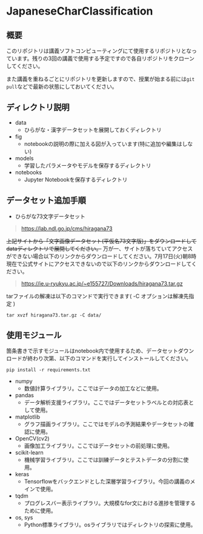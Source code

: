# JapaneseCharClassification

## 概要
このリポジトリは講義ソフトコンピューティングにて使用するリポジトリとなっています。残りの3回の講義で使用する予定ですので各自リポジトリをクローンしてください。

また講義を重ねるごとにリポジトリを更新しますので、授業が始まる前には`git pull`などで最新の状態にしておいてください。

## ディレクトリ説明

+ data
    + ひらがな・漢字データセットを展開しておくディレクトリ
+ fig
    + notebookの説明の際に加える図が入っています(特に追加や編集はしない)
+ models
    + 学習したパラメータやモデルを保存するディレクトリ
+ notebooks
    + Jupyter Notebookを保存するディレクトリ

## データセット追加手順

+ ひらがな73文字データセット
> https://lab.ndl.go.jp/cms/hiragana73

~~上記サイトから「文字画像データセット(平仮名73文字版)」をダウンロードしてdataディレクトリで展開してください。~~
万が一、サイトが落ちていてアクセスができない場合以下のリンクからダウンロードしてください。7月17日(火)朝8時現在で公式サイトにアクセスできないので以下のリンクからダウンロードしてください。

> https://ie.u-ryukyu.ac.jp/~e155727/Downloads/hiragana73.tar.gz

tarファイルの解凍は以下のコマンドで実行できます( -C オプションは解凍先指定 )

```shell
tar xvzf hiragana73.tar.gz -C data/
```

## 使用モジュール
箇条書きで示すモジュールはnotebook内で使用するため、データセットダウンロードが終わり次第、以下のコマンドを実行してインストールしてください。

```shell
pip install -r requirements.txt
```

+ numpy
    + 数値計算ライブラリ。ここではデータの加工などに使用。
+ pandas 
    + データ解析支援ライブラリ。ここではデータセットラベルとの対応表として使用。
+ matplotlib 
    + グラフ描画ライブラリ。ここではモデルの予測結果やデータセットの確認に使用。
+ OpenCV(cv2)
    + 画像加工ライブラリ。ここではデータセットの前処理に使用。
+ scikit-learn
    + 機械学習ライブラリ。ここでは訓練データとテストデータの分割に使用。
+ keras
    + Tensorflowをバックエンドとした深層学習ライブラリ。今回の講義のメインで使用。
+ tqdm
    + プログレスバー表示ライブラリ。大規模なfor文における進捗を管理するために使用。
+ os, sys
    + Python標準ライブラリ。osライブラリではディレクトリの探索に使用。
